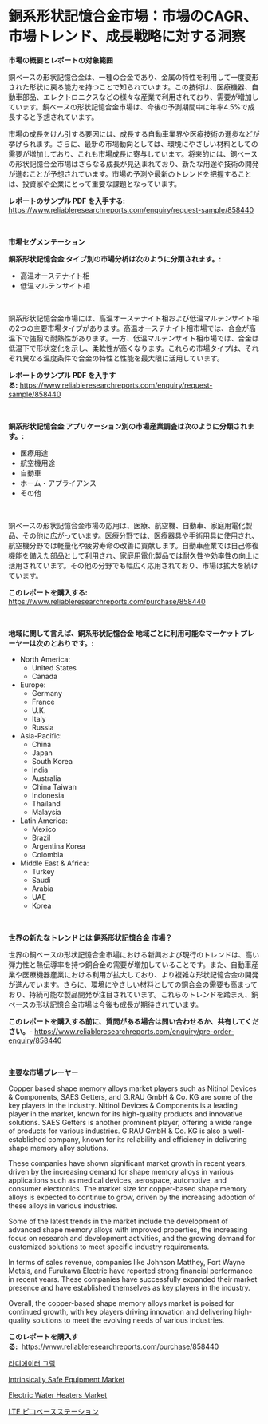 <p><h1>銅系形状記憶合金市場：市場のCAGR、市場トレンド、成長戦略に対する洞察</h1></p><p><strong>市場の概要とレポートの対象範囲</strong></p>
<p><p>銅ベースの形状記憶合金は、一種の合金であり、金属の特性を利用して一度変形された形状に戻る能力を持つことで知られています。この技術は、医療機器、自動車部品、エレクトロニクスなどの様々な産業で利用されており、需要が増加しています。銅ベースの形状記憶合金市場は、今後の予測期間中に年率4.5%で成長すると予想されています。</p><p>市場の成長をけん引する要因には、成長する自動車業界や医療技術の進歩などが挙げられます。さらに、最新の市場動向としては、環境にやさしい材料としての需要が増加しており、これも市場成長に寄与しています。将来的には、銅ベースの形状記憶合金市場はさらなる成長が見込まれており、新たな用途や技術の開発が進むことが予想されています。市場の予測や最新のトレンドを把握することは、投資家や企業にとって重要な課題となっています。</p></p>
<p><strong>レポートのサンプル PDF を入手する:</strong> <a href="https://www.reliableresearchreports.com/enquiry/request-sample/858440">https://www.reliableresearchreports.com/enquiry/request-sample/858440</a></p>
<p>&nbsp;</p>
<p><strong>市場セグメンテーション</strong></p>
<p><strong>銅系形状記憶合金 タイプ別の市場分析は次のように分類されます。:</strong></p>
<p><ul><li>高温オーステナイト相</li><li>低温マルテンサイト相</li></ul></p>
<p>&nbsp;</p>
<p><p>銅系形状記憶合金市場には、高温オーステナイト相および低温マルテンサイト相の2つの主要市場タイプがあります。高温オーステナイト相市場では、合金が高温下で強靭で耐熱性があります。一方、低温マルテンサイト相市場では、合金は低温下で形状変化を示し、柔軟性が高くなります。これらの市場タイプは、それぞれ異なる温度条件で合金の特性と性能を最大限に活用しています。</p></p>
<p><strong>レポートのサンプル PDF を入手する:</strong>&nbsp;<a href="https://www.reliableresearchreports.com/enquiry/request-sample/858440">https://www.reliableresearchreports.com/enquiry/request-sample/858440</a></p>
<p>&nbsp;</p>
<p><strong> 銅系形状記憶合金 アプリケーション別の市場産業調査は次のように分類されます。:</strong></p>
<p><ul><li>医療用途</li><li>航空機用途</li><li>自動車</li><li>ホーム・アプライアンス</li><li>その他</li></ul></p>
<p>&nbsp;</p>
<p><p>銅ベースの形状記憶合金市場の応用は、医療、航空機、自動車、家庭用電化製品、その他に広がっています。医療分野では、医療器具や手術用具に使用され、航空機分野では軽量化や疲労寿命の改善に貢献します。自動車産業では自己修復機能を備えた部品として利用され、家庭用電化製品では耐久性や効率性の向上に活用されています。その他の分野でも幅広く応用されており、市場は拡大を続けています。</p></p>
<p><strong>このレポートを購入する:</strong>&nbsp; <a href="https://www.reliableresearchreports.com/purchase/858440">https://www.reliableresearchreports.com/purchase/858440</a></p>
<p>&nbsp;</p>
<p><strong>地域に関して言えば、銅系形状記憶合金 地域ごとに利用可能なマーケットプレーヤーは次のとおりです。:</strong></p>
<p><ul>
    <li>
        North America:
        <ul>
            <li>United States</li>
            <li>Canada</li>
        </ul>
    </li>
    <li>
        Europe:
        <ul>
            <li>Germany</li>
            <li>France</li>
            <li>U.K.</li>
            <li>Italy</li>
            <li>Russia</li>
        </ul>
    </li>
    <li>
        Asia-Pacific:
        <ul>
            <li>China</li>
            <li>Japan</li>
            <li>South Korea</li>
            <li>India</li>
            <li>Australia</li>
            <li>China Taiwan</li>
            <li>Indonesia</li>
            <li>Thailand</li>
            <li>Malaysia</li>
        </ul>
    </li>
    <li>
        Latin America:
        <ul>
            <li>Mexico</li>
            <li>Brazil</li>
            <li>Argentina Korea</li>
            <li>Colombia</li>
        </ul>
    </li>
    <li>
        Middle East & Africa:
        <ul>
            <li>Turkey</li>
            <li>Saudi</li>
            <li>Arabia</li>
            <li>UAE</li>
            <li>Korea</li>
        </ul>
    </li>
    </ul></p>
<p>&nbsp;</p>
<p><strong>世界の新たなトレンドとは 銅系形状記憶合金 市場？</strong></p>
<p><p>世界の銅ベースの形状記憶合金市場における新興および現行のトレンドは、高い弾力性と熱伝導率を持つ銅合金の需要が増加していることです。また、自動車産業や医療機器産業における利用が拡大しており、より複雑な形状記憶合金の開発が進んでいます。さらに、環境にやさしい材料としての銅合金の需要も高まっており、持続可能な製品開発が注目されています。これらのトレンドを踏まえ、銅ベースの形状記憶合金市場は今後も成長が期待されています。</p></p>
<p><strong>このレポートを購入する前に、質問がある場合は問い合わせるか、共有してください。</strong>- <a href="https://www.reliableresearchreports.com/enquiry/pre-order-enquiry/858440">https://www.reliableresearchreports.com/enquiry/pre-order-enquiry/858440</a></p>
<p>&nbsp;</p>
<p><strong>主要な市場プレーヤー</strong></p>
<p><p>Copper based shape memory alloys market players such as Nitinol Devices & Components, SAES Getters, and G.RAU GmbH & Co. KG are some of the key players in the industry. Nitinol Devices & Components is a leading player in the market, known for its high-quality products and innovative solutions. SAES Getters is another prominent player, offering a wide range of products for various industries. G.RAU GmbH & Co. KG is also a well-established company, known for its reliability and efficiency in delivering shape memory alloy solutions.</p><p>These companies have shown significant market growth in recent years, driven by the increasing demand for shape memory alloys in various applications such as medical devices, aerospace, automotive, and consumer electronics. The market size for copper-based shape memory alloys is expected to continue to grow, driven by the increasing adoption of these alloys in various industries.</p><p>Some of the latest trends in the market include the development of advanced shape memory alloys with improved properties, the increasing focus on research and development activities, and the growing demand for customized solutions to meet specific industry requirements.</p><p>In terms of sales revenue, companies like Johnson Matthey, Fort Wayne Metals, and Furukawa Electric have reported strong financial performance in recent years. These companies have successfully expanded their market presence and have established themselves as key players in the industry.</p><p>Overall, the copper-based shape memory alloys market is poised for continued growth, with key players driving innovation and delivering high-quality solutions to meet the evolving needs of various industries.</p></p>
<p><strong>このレポートを購入する:</strong>&nbsp;&nbsp;<a href="https://www.reliableresearchreports.com/purchase/858440">https://www.reliableresearchreports.com/purchase/858440</a></p>
<p><p><a href="https://github.com/fernandotryO5lson96765/Market-Research-Report-List-1/blob/main/79512119154.md">라디에이터 그릴</a></p><p><a href="https://github.com/gamblestampleyjenny50m5sl6/Market-Research-Report-List-1/blob/main/intrinsically-safe-equipment-market.md">Intrinsically Safe Equipment Market</a></p><p><a href="https://github.com/wwwkeltoum/Market-Research-Report-List-2/blob/main/electric-water-heaters-market.md">Electric Water Heaters Market</a></p><p><a href="https://github.com/EmoryYundt1935/Market-Research-Report-List-1/blob/main/98815579805.md">LTE ピコベースステーション</a></p></p>